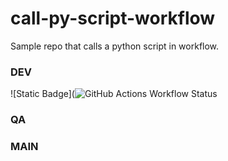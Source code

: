 # call-py-script-workflow

Sample repo that calls a python script in workflow.

### DEV

![Static Badge](![GitHub Actions Workflow Status](https://img.shields.io/github/actions/workflow/status/mm808/call-py-script-workflow/build.yml)

### QA

### MAIN

